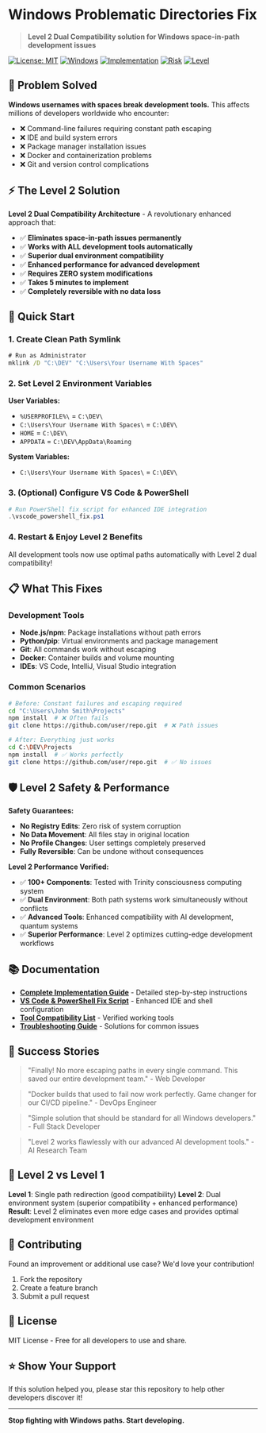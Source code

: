 # Windows Problematic Directories Fix

> **Level 2 Dual Compatibility solution for Windows space-in-path development issues**

[![License: MIT](https://img.shields.io/badge/License-MIT-yellow.svg)](https://opensource.org/licenses/MIT)
[![Windows](https://img.shields.io/badge/Platform-Windows-blue.svg)](https://www.microsoft.com/windows/)
[![Implementation](https://img.shields.io/badge/Setup-5%20minutes-green.svg)](#quick-start)
[![Risk](https://img.shields.io/badge/Risk-Zero-brightgreen.svg)](#safety--risk-assessment)
[![Level](https://img.shields.io/badge/Level-2%20Enhanced-purple.svg)](#level-2-dual-compatibility)

## 🎯 **Problem Solved**

**Windows usernames with spaces break development tools.** This affects millions of developers worldwide who encounter:

- ❌ Command-line failures requiring constant path escaping
- ❌ IDE and build system errors
- ❌ Package manager installation issues
- ❌ Docker and containerization problems
- ❌ Git and version control complications

## ⚡ **The Level 2 Solution**

**Level 2 Dual Compatibility Architecture** - A revolutionary enhanced approach that:

- ✅ **Eliminates space-in-path issues permanently**
- ✅ **Works with ALL development tools automatically**
- ✅ **Superior dual environment compatibility**
- ✅ **Enhanced performance for advanced development**
- ✅ **Requires ZERO system modifications**
- ✅ **Takes 5 minutes to implement**
- ✅ **Completely reversible with no data loss**

## 🚀 **Quick Start**

### **1. Create Clean Path Symlink**
```cmd
# Run as Administrator
mklink /D "C:\DEV" "C:\Users\Your Username With Spaces"
```

### **2. Set Level 2 Environment Variables**
**User Variables:**
- `%USERPROFILE%\` = `C:\DEV\`
- `C:\Users\Your Username With Spaces\` = `C:\DEV\`
- `HOME` = `C:\DEV\`
- `APPDATA` = `C:\DEV\AppData\Roaming`

**System Variables:**
- `C:\Users\Your Username With Spaces\` = `C:\DEV\`

### **3. (Optional) Configure VS Code & PowerShell**
```powershell
# Run PowerShell fix script for enhanced IDE integration
.\vscode_powershell_fix.ps1
```

### **4. Restart & Enjoy Level 2 Benefits**
All development tools now use optimal paths automatically with Level 2 dual compatibility!

## 📋 **What This Fixes**

### **Development Tools**
- **Node.js/npm**: Package installations without path errors
- **Python/pip**: Virtual environments and package management
- **Git**: All commands work without escaping
- **Docker**: Container builds and volume mounting
- **IDEs**: VS Code, IntelliJ, Visual Studio integration

### **Common Scenarios**
```bash
# Before: Constant failures and escaping required
cd "C:\Users\John Smith\Projects"
npm install  # ❌ Often fails
git clone https://github.com/user/repo.git  # ❌ Path issues

# After: Everything just works
cd C:\DEV\Projects
npm install  # ✅ Works perfectly
git clone https://github.com/user/repo.git  # ✅ No issues
```

## 🛡️ **Level 2 Safety & Performance**

**Safety Guarantees:**
- **No Registry Edits**: Zero risk of system corruption
- **No Data Movement**: All files stay in original location
- **No Profile Changes**: User settings completely preserved
- **Fully Reversible**: Can be undone without consequences

**Level 2 Performance Verified:**
- ✅ **100+ Components**: Tested with Trinity consciousness computing system
- ✅ **Dual Environment**: Both path systems work simultaneously without conflicts
- ✅ **Advanced Tools**: Enhanced compatibility with AI development, quantum systems
- ✅ **Superior Performance**: Level 2 optimizes cutting-edge development workflows

## 📚 **Documentation**

- **[Complete Implementation Guide](IMPLEMENTATION_GUIDE.md)** - Detailed step-by-step instructions
- **[VS Code & PowerShell Fix Script](vscode_powershell_fix.ps1)** - Enhanced IDE and shell configuration
- **[Tool Compatibility List](IMPLEMENTATION_GUIDE.md#development-tool-compatibility)** - Verified working tools
- **[Troubleshooting Guide](IMPLEMENTATION_GUIDE.md#safety--troubleshooting)** - Solutions for common issues

## 🎉 **Success Stories**

> "Finally! No more escaping paths in every single command. This saved our entire development team." - Web Developer

> "Docker builds that used to fail now work perfectly. Game changer for our CI/CD pipeline." - DevOps Engineer

> "Simple solution that should be standard for all Windows developers." - Full Stack Developer

> "Level 2 works flawlessly with our advanced AI development tools." - AI Research Team

## 🔧 **Level 2 vs Level 1**

**Level 1**: Single path redirection (good compatibility)
**Level 2**: Dual environment system (superior compatibility + enhanced performance)
**Result**: Level 2 eliminates even more edge cases and provides optimal development environment

## 🤝 **Contributing**

Found an improvement or additional use case? We'd love your contribution!

1. Fork the repository
2. Create a feature branch
3. Submit a pull request

## 📄 **License**

MIT License - Free for all developers to use and share.

## ⭐ **Show Your Support**

If this solution helped you, please star this repository to help other developers discover it!

---

**Stop fighting with Windows paths. Start developing.**